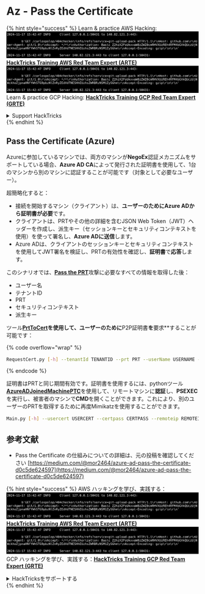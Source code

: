 # Az - Pass the Certificate

{% hint style="success" %}
Learn & practice AWS Hacking:<img src="../../../.gitbook/assets/image (1).png" alt="" data-size="line">[**HackTricks Training AWS Red Team Expert (ARTE)**](https://training.hacktricks.xyz/courses/arte)<img src="../../../.gitbook/assets/image (1).png" alt="" data-size="line">\
Learn & practice GCP Hacking: <img src="../../../.gitbook/assets/image (2).png" alt="" data-size="line">[**HackTricks Training GCP Red Team Expert (GRTE)**<img src="../../../.gitbook/assets/image (2).png" alt="" data-size="line">](https://training.hacktricks.xyz/courses/grte)

<details>

<summary>Support HackTricks</summary>

* Check the [**subscription plans**](https://github.com/sponsors/carlospolop)!
* **Join the** 💬 [**Discord group**](https://discord.gg/hRep4RUj7f) or the [**telegram group**](https://t.me/peass) or **follow** us on **Twitter** 🐦 [**@hacktricks\_live**](https://twitter.com/hacktricks\_live)**.**
* **Share hacking tricks by submitting PRs to the** [**HackTricks**](https://github.com/carlospolop/hacktricks) and [**HackTricks Cloud**](https://github.com/carlospolop/hacktricks-cloud) github repos.

</details>
{% endhint %}

## Pass the Certificate (Azure)

Azureに参加しているマシンでは、両方のマシンが**NegoEx**認証メカニズムをサポートしている場合、**Azure AD CA**によって発行された証明書を使用して、1台のマシンから別のマシンに認証することが可能です（対象として必要なユーザー）。

超簡略化すると：

* 接続を開始するマシン（クライアント）は、**ユーザーのためにAzure ADから証明書が必要**です。
* クライアントは、PRTやその他の詳細を含むJSON Web Token（JWT）ヘッダーを作成し、派生キー（セッションキーとセキュリティコンテキストを使用）を使って署名し、**Azure ADに送信**します。
* Azure ADは、クライアントのセッションキーとセキュリティコンテキストを使用してJWT署名を検証し、PRTの有効性を確認し、**証明書**で**応答**します。

このシナリオでは、[**Pass the PRT**](pass-the-prt.md)攻撃に必要なすべての情報を取得した後：

* ユーザー名
* テナントID
* PRT
* セキュリティコンテキスト
* 派生キー

ツール[**PrtToCert**](https://github.com/morRubin/PrtToCert)**を使用して、ユーザーのために**P2P証明書**を**要求**することが可能です： 

{% code overflow="wrap" %}
```bash
RequestCert.py [-h] --tenantId TENANTID --prt PRT --userName USERNAME --hexCtx HEXCTX --hexDerivedKey HEXDERIVEDKEY [--passPhrase PASSPHRASE]
```
{% endcode %}

証明書はPRTと同じ期間有効です。証明書を使用するには、pythonツール[**AzureADJoinedMachinePTC**](https://github.com/morRubin/AzureADJoinedMachinePTC)を使用して、リモートマシンに**認証**し、**PSEXEC**を実行し、被害者のマシンで**CMD**を開くことができます。これにより、別のユーザーのPRTを取得するために再度Mimikatzを使用することができます。
```bash
Main.py [-h] --usercert USERCERT --certpass CERTPASS --remoteip REMOTEIP
```
## 参考文献

* Pass the Certificate の仕組みについての詳細は、元の投稿を確認してください [https://medium.com/@mor2464/azure-ad-pass-the-certificate-d0c5de624597](https://medium.com/@mor2464/azure-ad-pass-the-certificate-d0c5de624597)

{% hint style="success" %}
AWS ハッキングを学び、実践する：<img src="../../../.gitbook/assets/image (1).png" alt="" data-size="line">[**HackTricks Training AWS Red Team Expert (ARTE)**](https://training.hacktricks.xyz/courses/arte)<img src="../../../.gitbook/assets/image (1).png" alt="" data-size="line">\
GCP ハッキングを学び、実践する：<img src="../../../.gitbook/assets/image (2).png" alt="" data-size="line">[**HackTricks Training GCP Red Team Expert (GRTE)**<img src="../../../.gitbook/assets/image (2).png" alt="" data-size="line">](https://training.hacktricks.xyz/courses/grte)

<details>

<summary>HackTricksをサポートする</summary>

* [**サブスクリプションプラン**](https://github.com/sponsors/carlospolop)を確認してください！
* **💬 [**Discordグループ**](https://discord.gg/hRep4RUj7f)または[**Telegramグループ**](https://t.me/peass)に参加するか、**Twitter** 🐦 [**@hacktricks\_live**](https://twitter.com/hacktricks\_live)**をフォローしてください。**
* **ハッキングのトリックを共有するには、[**HackTricks**](https://github.com/carlospolop/hacktricks)および[**HackTricks Cloud**](https://github.com/carlospolop/hacktricks-cloud)のGitHubリポジトリにPRを提出してください。**

</details>
{% endhint %}
